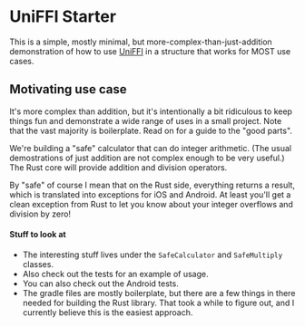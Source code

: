 # UniFFI Starter

This is a simple, mostly minimal, but more-complex-than-just-addition
demonstration of how to use [UniFFI](https://github.com/mozilla/uniffi-rs)
in a structure that works for MOST use cases.

## Motivating use case

It's more complex than addition, but it's intentionally
a bit ridiculous to keep things fun and demonstrate a wide range of uses
in a small project. Note that the vast majority is boilerplate.
Read on for a guide to the "good parts".

We're building a "safe" calculator that can do integer arithmetic.
(The usual demostrations of just addition are not complex enough to be very useful.)
The Rust core will provide addition and division operators.

By "safe" of course I mean that on the Rust side, everything returns a result,
which is translated into exceptions for iOS and Android.
At least you'll get a clean exception from Rust to let you know
about your integer overflows and division by zero!

#### Stuff to look at

- The interesting stuff lives under the `SafeCalculator` and `SafeMultiply` classes.
- Also check out the tests for an example of usage.
- You can also check out the Android tests.
- The gradle files are mostly boilerplate, but there are a few things in there needed for building the Rust library. That took a while to figure out, and I currently believe this is the easiest approach.
